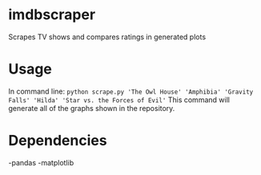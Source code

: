 # imdbscraper
Scrapes TV shows and compares ratings in generated plots

# Usage
In command line:
`python scrape.py 'The Owl House' 'Amphibia' 'Gravity Falls' 'Hilda' 'Star vs. the Forces of Evil'`
This command will generate all of the graphs shown in the repository.

# Dependencies
-pandas
-matplotlib
